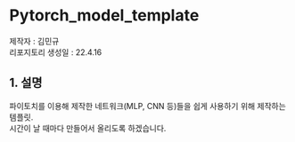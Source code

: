 # Pytorch_model_template

제작자 : 김민규 <br>
리포지토리 생성일 : 22.4.16

## 1. 설명
파이토치를 이용해 제작한 네트워크(MLP, CNN 등)들을 쉽게 사용하기 위해 제작하는 템플릿. <br>
시간이 날 때마다 만들어서 올리도록 하겠습니다. 
